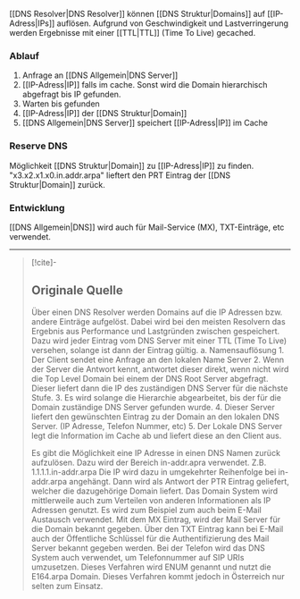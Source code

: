 [[DNS Resolver|DNS Resolver]] können [[DNS Struktur|Domains]] auf [[IP-Adress|IPs]] auflösen. Aufgrund von Geschwindigkeit und Lastverringerung werden Ergebnisse mit einer [[TTL|TTL]] (Time To Live) gecached.  

### Ablauf
1. Anfrage an [[DNS Allgemein|DNS Server]]
2. [[IP-Adress|IP]] falls im cache. Sonst wird die Domain hierarchisch abgefragt bis IP gefunden.
3. Warten bis gefunden
4. [[IP-Adress|IP]] der [[DNS Struktur|Domain]]
5. [[DNS Allgemein|DNS Server]] speichert [[IP-Adress|IP]] im Cache

### Reserve DNS
Möglichkeit [[DNS Struktur|Domain]] zu [[IP-Adress|IP]] zu finden. "x3.x2.x1.x0.in.addr.arpa" lieftert den PRT Eintrag der [[DNS Struktur|Domain]] zurück.

### Entwicklung
[[DNS Allgemein|DNS]] wird auch für Mail-Service (MX), TXT-Einträge, etc verwendet.

---

> [!cite]-
> ## Originale Quelle
> Über einen DNS Resolver werden Domains auf die IP Adressen bzw. andere Einträge aufgelöst. Dabei wird bei den meisten Resolvern das Ergebnis aus Performance und Lastgründen zwischen gespeichert. Dazu wird jeder Eintrag vom DNS Server mit einer TTL (Time To Live) versehen, solange ist dann der Eintrag gültig. a. Namensauflösung 1. Der Client sendet eine Anfrage an den lokalen Name Server 2. Wenn der Server die Antwort kennt, antwortet dieser direkt, wenn nicht wird die Top Level Domain bei einem der DNS Root Server abgefragt. Dieser liefert dann die IP des zuständigen DNS Server für die nächste Stufe. 3. Es wird solange die Hierarchie abgearbeitet, bis der für die Domain zuständige DNS Server gefunden wurde. 4. Dieser Server liefert den gewünschten Eintrag zu der Domain an den lokalen DNS Server. (IP Adresse, Telefon Nummer, etc) 5. Der Lokale DNS Server legt die Information im Cache ab und liefert diese an den Client aus.
>
> Es gibt die Möglichkeit eine IP Adresse in einen DNS Namen zurück aufzulösen. Dazu wird der Bereich in-addr.apra verwendet. Z.B. 1.1.1.1.in-addr.arpa Die IP wird dazu in umgekehrter Reihenfolge bei in-addr.arpa angehängt. Dann wird als Antwort der PTR Eintrag geliefert, welcher die dazugehörige Domain liefert. Das Domain System wird mittlerweile auch zum Verteilen von anderen Informationen als IP Adressen genutzt. Es wird zum Beispiel zum auch beim E-Mail Austausch verwendet. Mit dem MX Eintrag, wird der Mail Server für die Domain bekannt gegeben. Über den TXT Eintrag kann bei E-Mail auch der Öffentliche Schlüssel für die Authentifizierung des Mail Server bekannt gegeben werden. Bei der Telefon wird das DNS System auch verwendet, um Telefonnummer auf SIP URIs umzusetzen. Dieses Verfahren wird ENUM genannt und nutzt die E164.arpa Domain. Dieses Verfahren kommt jedoch in Österreich nur selten zum Einsatz.